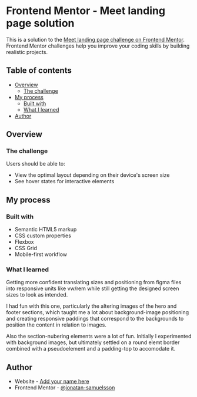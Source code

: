 # Frontend Mentor - Meet landing page solution

This is a solution to the [Meet landing page challenge on Frontend Mentor](https://www.frontendmentor.io/challenges/meet-landing-page-rbTDS6OUR). Frontend Mentor challenges help you improve your coding skills by building realistic projects. 

## Table of contents

- [Overview](#overview)
  - [The challenge](#the-challenge)
- [My process](#my-process)
  - [Built with](#built-with)
  - [What I learned](#what-i-learned)
- [Author](#author)




## Overview

### The challenge

Users should be able to:

- View the optimal layout depending on their device's screen size
- See hover states for interactive elements





## My process

### Built with

- Semantic HTML5 markup
- CSS custom properties
- Flexbox
- CSS Grid
- Mobile-first workflow


### What I learned

Getting more confident translating sizes and positioning from figma files into responsive units like vw/rem while still getting the designed screen sizes to look as intended. 

I had fun with this one, particularly the altering images of the hero and footer sections, which taught me a lot about background-image positioning and creating responsive paddings that correspond to the backgrounds to position the content in relation to images. 

Also the section-nubering elements were a lot of fun. Initially I experimented with background images, but ultimately settled on a round elemt border combined with a pseudoelement and a padding-top to accomodate it.




## Author

- Website - [Add your name here](https://jontesamuelsson.se)
- Frontend Mentor - [@jonatan-samuelsson](https://www.frontendmentor.io/profile/jonatan-samuelsson)


